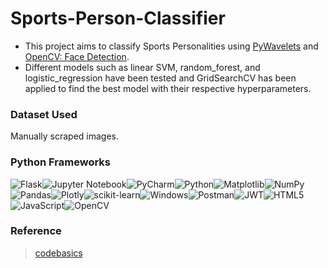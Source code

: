 # Sports-Person-Classifier
- This project aims to classify Sports Personalities using [PyWavelets](https://pywavelets.readthedocs.io/en/latest/index.html) and [OpenCV: Face Detection](https://opencv24-python-tutorials.readthedocs.io/en/latest/py_tutorials/py_objdetect/py_face_detection/py_face_detection.html).
- Different models such as linear SVM, random_forest, and logistic_regression have been tested and GridSearchCV has been applied to find the best model with their respective hyperparameters. 
### Dataset Used
Manually scraped images.
### Python Frameworks
![Flask](https://img.shields.io/badge/flask-%23000.svg?style=for-the-badge&logo=flask&logoColor=white)![Jupyter Notebook](https://img.shields.io/badge/jupyter-%23FA0F00.svg?style=for-the-badge&logo=jupyter&logoColor=white)![PyCharm](https://img.shields.io/badge/pycharm-143?style=for-the-badge&logo=pycharm&logoColor=black&color=black&labelColor=green)![Python](https://img.shields.io/badge/python-3670A0?style=for-the-badge&logo=python&logoColor=ffdd54)![Matplotlib](https://img.shields.io/badge/Matplotlib-%23ffffff.svg?style=for-the-badge&logo=Matplotlib&logoColor=black)![NumPy](https://img.shields.io/badge/numpy-%23013243.svg?style=for-the-badge&logo=numpy&logoColor=white)![Pandas](https://img.shields.io/badge/pandas-%23150458.svg?style=for-the-badge&logo=pandas&logoColor=white)![Plotly](https://img.shields.io/badge/Plotly-%233F4F75.svg?style=for-the-badge&logo=plotly&logoColor=white)![scikit-learn](https://img.shields.io/badge/scikit--learn-%23F7931E.svg?style=for-the-badge&logo=scikit-learn&logoColor=white)![Windows](https://img.shields.io/badge/Windows-0078D6?style=for-the-badge&logo=windows&logoColor=white)![Postman](https://img.shields.io/badge/Postman-FF6C37?style=for-the-badge&logo=postman&logoColor=white)![JWT](https://img.shields.io/badge/JWT-black?style=for-the-badge&logo=JSON%20web%20tokens)![HTML5](https://img.shields.io/badge/html5-%23E34F26.svg?style=for-the-badge&logo=html5&logoColor=white)![JavaScript](https://img.shields.io/badge/javascript-%23323330.svg?style=for-the-badge&logo=javascript&logoColor=%23F7DF1E)![OpenCV](https://img.shields.io/badge/opencv-%23white.svg?style=for-the-badge&logo=opencv&logoColor=white)
### Reference
> [codebasics](https://www.youtube.com/watch?v=rdfbcdP75KI&list=PLeo1K3hjS3ut2o1ay5Dqh-r1kq6ZU8W0M&index=1)
